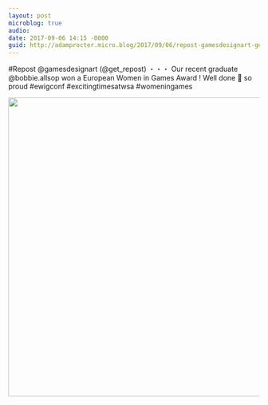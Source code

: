 ```yaml
---
layout: post
microblog: true
audio: 
date: 2017-09-06 14:15 -0000
guid: http://adamprocter.micro.blog/2017/09/06/repost-gamesdesignart-getrepostour.html
---
```

#Repost @gamesdesignart (@get_repost)
・・・
Our recent graduate @bobbie.allsop won a European Women in Games Award ! Well done 👏 so proud #ewigconf #excitingtimesatwsa  #womeningames

<img src="http://discursive.adamprocter.co.uk/uploads/2017/0216a6ae24.jpg" width="600" height="600" />
